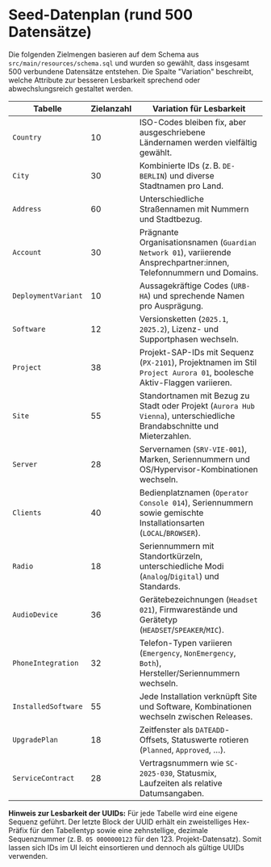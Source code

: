 # Seed-Datenplan (rund 500 Datensätze)

Die folgenden Zielmengen basieren auf dem Schema aus `src/main/resources/schema.sql` und wurden so gewählt, dass insgesamt 500 verbundene Datensätze entstehen. Die Spalte "Variation" beschreibt, welche Attribute zur besseren Lesbarkeit sprechend oder abwechslungsreich gestaltet werden.

| Tabelle | Zielanzahl | Variation für Lesbarkeit |
| --- | --- | --- |
| `Country` | 10 | ISO-Codes bleiben fix, aber ausgeschriebene Ländernamen werden vielfältig gewählt. |
| `City` | 30 | Kombinierte IDs (z. B. `DE-BERLIN`) und diverse Stadtnamen pro Land. |
| `Address` | 60 | Unterschiedliche Straßennamen mit Nummern und Stadtbezug. |
| `Account` | 30 | Prägnante Organisationsnamen (`Guardian Network 01`), variierende Ansprechpartner:innen, Telefonnummern und Domains. |
| `DeploymentVariant` | 10 | Aussagekräftige Codes (`URB-HA`) und sprechende Namen pro Ausprägung. |
| `Software` | 12 | Versionsketten (`2025.1`, `2025.2`), Lizenz- und Supportphasen wechseln. |
| `Project` | 38 | Projekt-SAP-IDs mit Sequenz (`PX-2101`), Projektnamen im Stil `Project Aurora 01`, boolesche Aktiv-Flaggen variieren. |
| `Site` | 55 | Standortnamen mit Bezug zu Stadt oder Projekt (`Aurora Hub Vienna`), unterschiedliche Brandabschnitte und Mieterzahlen. |
| `Server` | 28 | Servernamen (`SRV-VIE-001`), Marken, Seriennummern und OS/Hypervisor-Kombinationen wechseln. |
| `Clients` | 40 | Bedienplatznamen (`Operator Console 014`), Seriennummern sowie gemischte Installationsarten (`LOCAL`/`BROWSER`). |
| `Radio` | 18 | Seriennummern mit Standortkürzeln, unterschiedliche Modi (`Analog`/`Digital`) und Standards. |
| `AudioDevice` | 36 | Gerätebezeichnungen (`Headset 021`), Firmwarestände und Gerätetyp (`HEADSET`/`SPEAKER`/`MIC`). |
| `PhoneIntegration` | 32 | Telefon-Typen variieren (`Emergency`, `NonEmergency`, `Both`), Hersteller/Seriennummern wechseln. |
| `InstalledSoftware` | 55 | Jede Installation verknüpft Site und Software, Kombinationen wechseln zwischen Releases. |
| `UpgradePlan` | 18 | Zeitfenster als `DATEADD`-Offsets, Statuswerte rotieren (`Planned`, `Approved`, …). |
| `ServiceContract` | 28 | Vertragsnummern wie `SC-2025-030`, Statusmix, Laufzeiten als relative Datumsangaben. |

**Hinweis zur Lesbarkeit der UUIDs:** Für jede Tabelle wird eine eigene Sequenz geführt. Der letzte Block der UUID erhält ein zweistelliges Hex-Präfix für den Tabellentyp sowie eine zehnstellige, dezimale Sequenznummer (z. B. `05 0000000123` für den 123. Projekt-Datensatz). Somit lassen sich IDs im UI leicht einsortieren und dennoch als gültige UUIDs verwenden.

